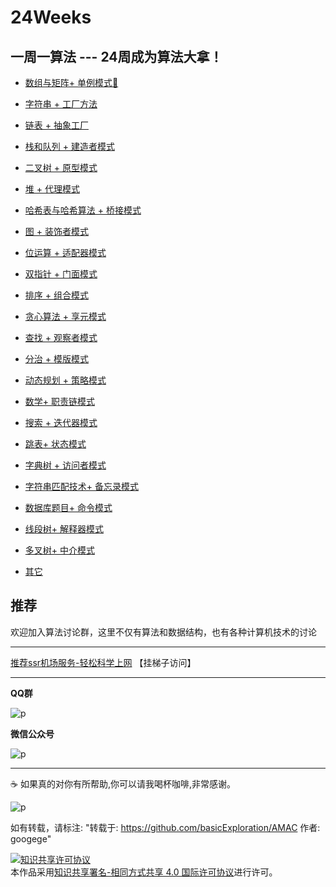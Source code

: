 # 24Weeks
**一周一算法 --- 24周成为算法大拿！**
---

- [数组与矩阵+ 单例模式:apple:](./1)

- [字符串 + 工厂方法](./2)

- [链表 + 抽象工厂](./3)

- [栈和队列 + 建造者模式](./4)

- [二叉树 + 原型模式](./5)

- [堆 + 代理模式](./6)

- [哈希表与哈希算法 + 桥接模式](./7)

- [图 + 装饰者模式](./8)

- [位运算 + 适配器模式](./9)

- [双指针 + 门面模式](./10)

- [排序 + 组合模式](./11)

- [贪心算法 + 享元模式](./12)

- [查找 + 观察者模式](./13)

- [分治 + 模版模式](./14)

- [动态规划 + 策略模式](./15)

- [数学+ 职责链模式](./16)

- [搜索 + 迭代器模式](./17)

- [跳表+ 状态模式](./18)

- [字典树 + 访问者模式](./19)

- [字符串匹配技术+ 备忘录模式](./20)

- [数据库题目+ 命令模式](./21)

- [线段树+ 解释器模式](./22)

- [多叉树+ 中介模式](./23)

- [其它](./24)


## 推荐

欢迎加入算法讨论群，这里不仅有算法和数据结构，也有各种计算机技术的讨论
***
[推荐ssr机场服务-轻松科学上网](https://justmysocks.net/members/aff.php?aff=7983) 【挂梯子访问】
***

**QQ群**

![p](https://raw.githubusercontent.com/basicExploration/AMAC/master/joinUs.png)

**微信公众号**

![p](https://raw.githubusercontent.com/basicExploration/AMAC/master/joinUsW.jpg)
***
☕️ 如果真的对你有所帮助,你可以请我喝杯咖啡,非常感谢。

![p](https://raw.githubusercontent.com/basicExploration/Demos/master/donate.png)


如有转载，请标注: "转载于: https://github.com/basicExploration/AMAC  作者: googege"

<a rel="license" href="http://creativecommons.org/licenses/by-sa/4.0/"><img alt="知识共享许可协议" style="border-width:0" src="https://i.creativecommons.org/l/by-sa/4.0/88x31.png" /></a><br />本作品采用<a rel="license" href="http://creativecommons.org/licenses/by-sa/4.0/">知识共享署名-相同方式共享 4.0 国际许可协议</a>进行许可。
